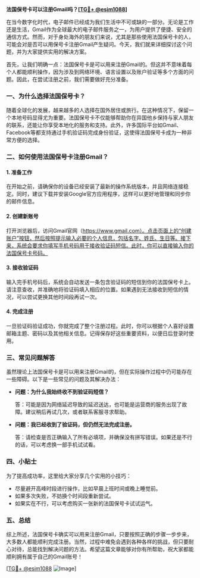 **法国保号卡可以注册Gmail吗？[[TG💪+ @esim1088](https://t.me/s/esim1088)]**

在当今数字化时代，电子邮件已经成为我们生活中不可或缺的一部分。无论是工作还是生活，Gmail作为全球最大的电子邮件服务之一，为用户提供了便捷、安全的通信方式。然而，对于身处海外的朋友们来说，尤其是那些使用法国保号卡的人，可能会对是否可以用保号卡注册Gmail产生疑问。今天，我们就来详细探讨这个问题，并为大家提供实用的解决方案。

首先，让我们明确一点：法国保号卡是可以用来注册Gmail的。但这并不意味着每个人都能顺利操作，因为涉及到网络环境、语言设置以及账户验证等多个方面的问题。因此，在尝试注册之前，我们需要做好充分准备。

### 一、为什么选择法国保号卡？

随着全球化的发展，越来越多的人选择在国外居住或旅行。在这种情况下，保留一个本地号码显得尤为重要。法国保号卡不仅能够帮助你在异国他乡保持与家人朋友的联系，还能让你享受本地化的服务和支持。此外，许多国际平台如Gmail、Facebook等都支持通过手机验证码完成身份验证，这使得法国保号卡成为一种非常方便的选择。

### 二、如何使用法国保号卡注册Gmail？

#### 1. 准备工作

在开始之前，请确保你的设备已经安装了最新的操作系统版本，并且网络连接稳定。同时，建议下载并安装Google官方应用程序，这样可以更好地管理和同步你的邮件信息。

#### 2. 创建新账号

打开浏览器后，访问Gmail官网（https://www.gmail.com）。点击页面上的“创建账户”按钮，然后按照提示输入必要的个人信息，包括名字、姓氏、生日等。接下来，系统会要求你填写手机号码用于接收验证码短信。此时，你可以直接输入你的法国保号卡号码。

#### 3. 接收验证码

输入完手机号码后，系统会自动发送一条包含验证码的短信到你的法国保号卡上。请注意查收，并准确地将验证码填入相应的位置。如果遇到无法接收到短信的情况，可以尝试更换其他时间段再试一次。

#### 4. 完成注册

一旦验证码验证成功，你就完成了整个注册过程。此时，你可以根据个人喜好设置邮箱主题、密码以及其他相关信息。记得保存好这些重要资料，以便日后登录时使用。

### 三、常见问题解答

虽然理论上法国保号卡是可以用来注册Gmail的，但在实际操作过程中仍可能存在一些障碍。以下是一些常见的问题及其解决办法：

- **问题：为什么我始终收不到验证码短信？**
  
  答：可能是因为网络延迟导致的延迟送达，也可能是运营商的服务出现了故障。建议稍后再试几次，或者联系客服寻求帮助。

- **问题：我已经收到了验证码，但仍然无法完成注册。**

  答：请检查是否正确输入了所有必填项，并确保没有拼写错误。如果还是不行的话，可以考虑换一部手机试试看。

### 四、小贴士

为了提高成功率，这里给大家分享几个实用的小技巧：
- 尽量避开高峰时段进行操作，比如早晨上班时间或晚上睡觉前。
- 如果多次失败，不妨换个时间段重新尝试。
- 如果实在不行，可以考虑购买一张新的法国保号卡试试运气。

### 五、总结

综上所述，法国保号卡确实可以用来注册Gmail，只要按照正确的步骤一步步来，大多数人都能顺利完成注册。当然，过程中难免会遇到各种各样的挑战，但只要耐心对待，总能找到解决问题的方法。希望这篇文章能够对你有所帮助，祝大家都能顺利拥有属于自己的Gmail账号！

[[TG💪+ @esim1088](https://t.me/s/esim1088) ![Image](https://i.postimg.cc/4NQfJmqS/Snipaste-2025-05-13-00-14-12.png)]